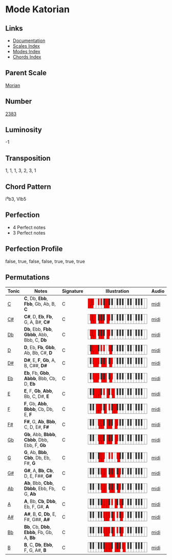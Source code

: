 # Mode Katorian

## Links

- [Documentation](README.md)
- [Scales Index](Scales.md)
- [Modes Index](Modes.md)
- [Chords Index](Chords.md)

## Parent Scale

[Morian](ScaleMorian.md)

## Number

[2383](https://ianring.com/musictheory/scales/2383)

## Luminosity

-1

## Transposition

1, 1, 1, 3, 2, 3, 1

## Chord Pattern

i⁰b3, VIb5

## Perfection

- 4 Perfect notes
- 3 Perfect notes

## Perfection Profile

false, true, false, false, true, true, true

## Permutations

| Tonic | Notes | Signature | Illustration | Audio |
|-------|-------|-----------|--------------|-------|
| [C](ModeCNaturalKatorian.md) | **C**, Db, **Ebb**, **Fbb**, Gb, Ab, B, **C** | C | ![CNaturalKatorian](ModeCNaturalKatorian.png) | [midi](https://github.com/edipermadi/music/blob/main/docs/ModeCNaturalKatorian.mid?raw=true) |
| [C#](ModeCSharpKatorian.md) | **C#**, D, **Eb**, **Fb**, G, A, B#, **C#** | C | ![CSharpKatorian](ModeCSharpKatorian.png) | [midi](https://github.com/edipermadi/music/blob/main/docs/ModeCSharpKatorian.mid?raw=true) |
| [Db](ModeDFlatKatorian.md) | **Db**, Ebb, **Fbb**, **Gbbb**, Abb, Bbb, C, **Db** | C | ![DFlatKatorian](ModeDFlatKatorian.png) | [midi](https://github.com/edipermadi/music/blob/main/docs/ModeDFlatKatorian.mid?raw=true) |
| [D](ModeDNaturalKatorian.md) | **D**, Eb, **Fb**, **Gbb**, Ab, Bb, C#, **D** | C | ![DNaturalKatorian](ModeDNaturalKatorian.png) | [midi](https://github.com/edipermadi/music/blob/main/docs/ModeDNaturalKatorian.mid?raw=true) |
| [D#](ModeDSharpKatorian.md) | **D#**, E, **F**, **Gb**, A, B, C##, **D#** | C | ![DSharpKatorian](ModeDSharpKatorian.png) | [midi](https://github.com/edipermadi/music/blob/main/docs/ModeDSharpKatorian.mid?raw=true) |
| [Eb](ModeEFlatKatorian.md) | **Eb**, Fb, **Gbb**, **Abbb**, Bbb, Cb, D, **Eb** | C | ![EFlatKatorian](ModeEFlatKatorian.png) | [midi](https://github.com/edipermadi/music/blob/main/docs/ModeEFlatKatorian.mid?raw=true) |
| [E](ModeENaturalKatorian.md) | **E**, F, **Gb**, **Abb**, Bb, C, D#, **E** | C | ![ENaturalKatorian](ModeENaturalKatorian.png) | [midi](https://github.com/edipermadi/music/blob/main/docs/ModeENaturalKatorian.mid?raw=true) |
| [F](ModeFNaturalKatorian.md) | **F**, Gb, **Abb**, **Bbbb**, Cb, Db, E, **F** | C | ![FNaturalKatorian](ModeFNaturalKatorian.png) | [midi](https://github.com/edipermadi/music/blob/main/docs/ModeFNaturalKatorian.mid?raw=true) |
| [F#](ModeFSharpKatorian.md) | **F#**, G, **Ab**, **Bbb**, C, D, E#, **F#** | C | ![FSharpKatorian](ModeFSharpKatorian.png) | [midi](https://github.com/edipermadi/music/blob/main/docs/ModeFSharpKatorian.mid?raw=true) |
| [Gb](ModeGFlatKatorian.md) | **Gb**, Abb, **Bbbb**, **Cbbb**, Dbb, Ebb, F, **Gb** | C | ![GFlatKatorian](ModeGFlatKatorian.png) | [midi](https://github.com/edipermadi/music/blob/main/docs/ModeGFlatKatorian.mid?raw=true) |
| [G](ModeGNaturalKatorian.md) | **G**, Ab, **Bbb**, **Cbb**, Db, Eb, F#, **G** | C | ![GNaturalKatorian](ModeGNaturalKatorian.png) | [midi](https://github.com/edipermadi/music/blob/main/docs/ModeGNaturalKatorian.mid?raw=true) |
| [G#](ModeGSharpKatorian.md) | **G#**, A, **Bb**, **Cb**, D, E, F##, **G#** | C | ![GSharpKatorian](ModeGSharpKatorian.png) | [midi](https://github.com/edipermadi/music/blob/main/docs/ModeGSharpKatorian.mid?raw=true) |
| [Ab](ModeAFlatKatorian.md) | **Ab**, Bbb, **Cbb**, **Dbbb**, Ebb, Fb, G, **Ab** | C | ![AFlatKatorian](ModeAFlatKatorian.png) | [midi](https://github.com/edipermadi/music/blob/main/docs/ModeAFlatKatorian.mid?raw=true) |
| [A](ModeANaturalKatorian.md) | **A**, Bb, **Cb**, **Dbb**, Eb, F, G#, **A** | C | ![ANaturalKatorian](ModeANaturalKatorian.png) | [midi](https://github.com/edipermadi/music/blob/main/docs/ModeANaturalKatorian.mid?raw=true) |
| [A#](ModeASharpKatorian.md) | **A#**, B, **C**, **Db**, E, F#, G##, **A#** | C | ![ASharpKatorian](ModeASharpKatorian.png) | [midi](https://github.com/edipermadi/music/blob/main/docs/ModeASharpKatorian.mid?raw=true) |
| [Bb](ModeBFlatKatorian.md) | **Bb**, Cb, **Dbb**, **Ebbb**, Fb, Gb, A, **Bb** | C | ![BFlatKatorian](ModeBFlatKatorian.png) | [midi](https://github.com/edipermadi/music/blob/main/docs/ModeBFlatKatorian.mid?raw=true) |
| [B](ModeBNaturalKatorian.md) | **B**, C, **Db**, **Ebb**, F, G, A#, **B** | C | ![BNaturalKatorian](ModeBNaturalKatorian.png) | [midi](https://github.com/edipermadi/music/blob/main/docs/ModeBNaturalKatorian.mid?raw=true) |
